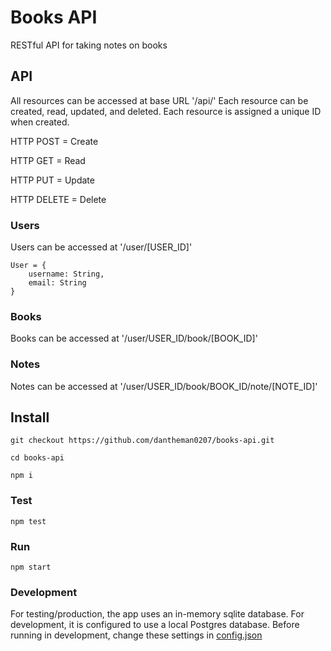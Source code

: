 # Books API
RESTful API for taking notes on books

## API
All resources can be accessed at base URL '/api/'
Each resource can be created, read, updated, and deleted.
Each resource is assigned a unique ID when created.


HTTP POST = Create

HTTP GET = Read

HTTP PUT = Update

HTTP DELETE = Delete

### Users
Users can be accessed at '/user/[USER_ID]'

	User = {
		username: String,
		email: String
	}

### Books
Books can be accessed at '/user/USER_ID/book/[BOOK_ID]'

### Notes
Notes can be accessed at '/user/USER_ID/book/BOOK_ID/note/[NOTE_ID]'

## Install

	git checkout https://github.com/dantheman0207/books-api.git

	cd books-api

	npm i

### Test

	npm test

### Run

	npm start


### Development
For testing/production, the app uses an in-memory sqlite database. For development, it is configured to use a local Postgres database. Before running in development, change these settings in [config.json](config/config.json)